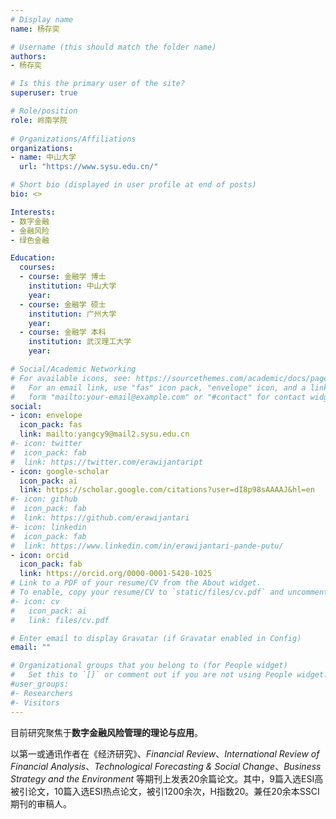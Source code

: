 ```yaml
---
# Display name
name: 杨存奕

# Username (this should match the folder name)
authors:
- 杨存奕

# Is this the primary user of the site?
superuser: true

# Role/position
role: 岭南学院
  
# Organizations/Affiliations
organizations:
- name: 中山大学
  url: "https://www.sysu.edu.cn/"

# Short bio (displayed in user profile at end of posts)
bio: <>

Interests:
- 数字金融
- 金融风险
- 绿色金融

Education:
  courses:
  - course: 金融学 博士
    institution: 中山大学
    year:
  - course: 金融学 硕士
    institution: 广州大学
    year: 
  - course: 金融学 本科
    institution: 武汉理工大学
    year: 

# Social/Academic Networking
# For available icons, see: https://sourcethemes.com/academic/docs/page-builder/#icons
#   For an email link, use "fas" icon pack, "envelope" icon, and a link in the
#   form "mailto:your-email@example.com" or "#contact" for contact widget.
social:
- icon: envelope
  icon_pack: fas
  link: mailto:yangcy9@mail2.sysu.edu.cn
#- icon: twitter
#  icon_pack: fab
#  link: https://twitter.com/erawijantaript
- icon: google-scholar
  icon_pack: ai
  link: https://scholar.google.com/citations?user=dI8p98sAAAAJ&hl=en
#- icon: github
#  icon_pack: fab
#  link: https://github.com/erawijantari
#- icon: linkedin
#  icon_pack: fab
#  link: https://www.linkedin.com/in/erawijantari-pande-putu/
- icon: orcid
  icon_pack: fab
  link: https://orcid.org/0000-0001-5420-1025
# Link to a PDF of your resume/CV from the About widget.
# To enable, copy your resume/CV to `static/files/cv.pdf` and uncomment the lines below.
#- icon: cv
#   icon_pack: ai
#   link: files/cv.pdf

# Enter email to display Gravatar (if Gravatar enabled in Config)
email: ""

# Organizational groups that you belong to (for People widget)
#   Set this to `[]` or comment out if you are not using People widget.
#user_groups:
#- Researchers
#- Visitors
---
```


目前研究聚焦于**数字金融风险管理的理论与应用**。

以第一或通讯作者在《经济研究》、_Financial Review_、_International Review of Financial Analysis_、_Technological Forecasting & Social Change_、_Business Strategy and the Environment_ 等期刊上发表20余篇论文。其中，9篇入选ESI高被引论文，10篇入选ESI热点论文，被引1200余次，H指数20。兼任20余本SSCI期刊的审稿人。
